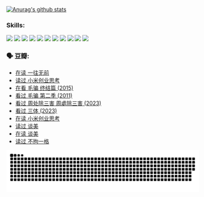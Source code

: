 
[![Anurag's github stats](https://github-readme-stats.vercel.app/api?username=w940853815)](https://github.com/anuraghazra/github-readme-stats)

### Skills:

<code><img height="32" src="https://cdn.jsdelivr.net/npm/simple-icons@v5/icons/python.svg"></code>
<code><img height="32" src="https://cdn.jsdelivr.net/npm/simple-icons@v5/icons/javascript.svg"></code>
<code><img height="32" src="https://cdn.jsdelivr.net/npm/simple-icons@v5/icons/django.svg"></code>
<code><img height="32" src="https://cdn.jsdelivr.net/npm/simple-icons@v5/icons/flask.svg"></code>
<code><img height="32" src="https://cdn.jsdelivr.net/npm/simple-icons@v5/icons/vuetify.svg"></code>
<code><img height="32" src="https://cdn.jsdelivr.net/npm/simple-icons@v5/icons/git.svg"></code>
<code><img height="32" src="https://cdn.jsdelivr.net/npm/simple-icons@v5/icons/docker.svg"></code>
<code><img height="32" src="https://cdn.jsdelivr.net/npm/simple-icons@v5/icons/postgresql.svg"></code>
<code><img height="32" src="https://cdn.jsdelivr.net/npm/simple-icons@v5/icons/elasticsearch.svg"></code>
<code><img height="32" src="https://cdn.jsdelivr.net/npm/simple-icons@v5/icons/macos.svg"></code>
<code><img height="32" src="https://cdn.jsdelivr.net/npm/simple-icons@v5/icons/linux.svg"></code>

### 🗣 豆瓣:

<!-- DOUBAN-ACTIVITIES:START -->
- [在读 一往无前](https://www.douban.com/people/136069238/status/4590507310/?_i=15523093)
- [读过 小米创业思考](https://www.douban.com/people/136069238/status/4590506983/?_i=15523093)
- [在看 毛骗 终结篇‎ (2015)](https://www.douban.com/people/136069238/status/4581971924/?_i=15523093)
- [看过 毛骗 第二季‎ (2011)](https://www.douban.com/people/136069238/status/4581971810/?_i=15523093)
- [看过 周处除三害 周處除三害‎ (2023)](https://www.douban.com/people/136069238/status/4575646701/?_i=15523093)
- [看过 三体‎ (2023)](https://www.douban.com/people/136069238/status/4574263039/?_i=15523093)
- [在读 小米创业思考](https://www.douban.com/people/136069238/status/4572047905/?_i=15523093)
- [读过 谈美](https://www.douban.com/people/136069238/status/4572047629/?_i=15523093)
- [在读 谈美](https://www.douban.com/people/136069238/status/4560861771/?_i=15523093)
- [读过 不拘一格](https://www.douban.com/people/136069238/status/4560861445/?_i=15523093)
<!-- DOUBAN-ACTIVITIES:END -->


![Snake animation](https://raw.githubusercontent.com/w940853815/w940853815/output/github-contribution-grid-snake.svg)

<!--
**w940853815/w940853815** is a ✨ _special_ ✨ repository because its `README.md` (this file) appears on your GitHub profile.

Here are some ideas to get you started:

- 🔭 I’m currently working on ...
- 🌱 I’m currently learning ...
- 👯 I’m looking to collaborate on ...
- 🤔 I’m looking for help with ...
- 💬 Ask me about ...
- 📫 How to reach me: ...
- 😄 Pronouns: ...
- ⚡ Fun fact: ...
-->
